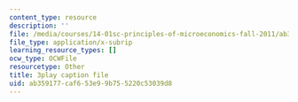 ```yaml
---
content_type: resource
description: ''
file: /media/courses/14-01sc-principles-of-microeconomics-fall-2011/ab359177caf653e99b755220c53039d8_-5XT0Mzl72E.vtt
file_type: application/x-subrip
learning_resource_types: []
ocw_type: OCWFile
resourcetype: Other
title: 3play caption file
uid: ab359177-caf6-53e9-9b75-5220c53039d8
---
```


